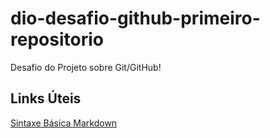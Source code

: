 # dio-desafio-github-primeiro-repositorio
Desafio do Projeto sobre Git/GitHub!

## Links Úteis
[Sintaxe Básica Markdown](https://www.markdownguide.org/basic-syntax/)
